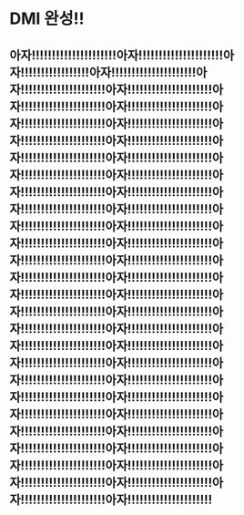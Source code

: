 # DMI 완성!!

## 아자!!!!!!!!!!!!!!!!!!!!!아자!!!!!!!!!!!!!!!!!!!!!아자!!!!!!!!!!!!!!!!!아자!!!!!!!!!!!!!!!!!!!!!아자!!!!!!!!!!!!!!!!!!!!!아자!!!!!!!!!!!!!!!!!!!!!아자!!!!!!!!!!!!!!!!!!!!!아자!!!!!!!!!!!!!!!!!!!!!아자!!!!!!!!!!!!!!!!!!!!!아자!!!!!!!!!!!!!!!!!!!!!아자!!!!!!!!!!!!!!!!!!!!!아자!!!!!!!!!!!!!!!!!!!!!아자!!!!!!!!!!!!!!!!!!!!!아자!!!!!!!!!!!!!!!!!!!!!아자!!!!!!!!!!!!!!!!!!!!!아자!!!!!!!!!!!!!!!!!!!!!아자!!!!!!!!!!!!!!!!!!!!!아자!!!!!!!!!!!!!!!!!!!!!아자!!!!!!!!!!!!!!!!!!!!!아자!!!!!!!!!!!!!!!!!!!!!아자!!!!!!!!!!!!!!!!!!!!!아자!!!!!!!!!!!!!!!!!!!!!아자!!!!!!!!!!!!!!!!!!!!!아자!!!!!!!!!!!!!!!!!!!!!아자!!!!!!!!!!!!!!!!!!!!!아자!!!!!!!!!!!!!!!!!!!!!아자!!!!!!!!!!!!!!!!!!!!!아자!!!!!!!!!!!!!!!!!!!!!아자!!!!!!!!!!!!!!!!!!!!!아자!!!!!!!!!!!!!!!!!!!!!아자!!!!!!!!!!!!!!!!!!!!!아자!!!!!!!!!!!!!!!!!!!!!아자!!!!!!!!!!!!!!!!!!!!!아자!!!!!!!!!!!!!!!!!!!!!아자!!!!!!!!!!!!!!!!!!!!!아자!!!!!!!!!!!!!!!!!!!!!아자!!!!!!!!!!!!!!!!!!!!!아자!!!!!!!!!!!!!!!!!!!!!아자!!!!!!!!!!!!!!!!!!!!!아자!!!!!!!!!!!!!!!!!!!!!아자!!!!!!!!!!!!!!!!!!!!!아자!!!!!!!!!!!!!!!!!!!!!아자!!!!!!!!!!!!!!!!!!!!!아자!!!!!!!!!!!!!!!!!!!!!아자!!!!!!!!!!!!!!!!!!!!!아자!!!!!!!!!!!!!!!!!!!!!아자!!!!!!!!!!!!!!!!!!!!!아자!!!!!!!!!!!!!!!!!!!!!아자!!!!!!!!!!!!!!!!!!!!!아자!!!!!!!!!!!!!!!!!!!!!아자!!!!!!!!!!!!!!!!!!!!!아자!!!!!!!!!!!!!!!!!!!!!아자!!!!!!!!!!!!!!!!!!!!!아자!!!!!!!!!!!!!!!!!!!!!